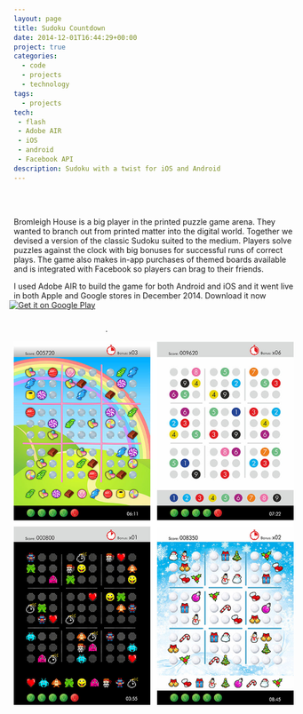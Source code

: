 ```yaml
---
layout: page
title: Sudoku Countdown
date: 2014-12-01T16:44:29+00:00
project: true
categories:
  - code
  - projects
  - technology
tags:
  - projects
tech:
 - flash
 - Adobe AIR
 - iOS
 - android
 - Facebook API
description: Sudoku with a twist for iOS and Android 
---
```

<div class="img_row">
	<img class="col three" src="{{ site.baseurl }}/images/heroes/sudoku.jpg" alt="" title="sudoku"/>
</div>
<br/>

Bromleigh House is a big player in the printed puzzle game arena. They wanted to branch out from printed matter into the digital world. Together we devised a version of the classic Sudoku suited to the medium. Players solve puzzles against the clock with big bonuses for successful runs of correct plays. The game also makes in-app purchases of themed boards available and is integrated with Facebook so players can brag to their friends.

I used Adobe AIR to build the game for both Android and iOS and it went live in both Apple and Google stores in December 2014. Download it now <br/><a href='https://play.google.com/store/apps/details?id=air.com.artpluscode.release.SudokuCountdown&hl=en_GB&utm_source=global_co&utm_medium=prtnr&utm_content=Mar2515&utm_campaign=PartBadge&pcampaignid=MKT-Other-global-all-co-prtnr-py-PartBadge-Mar2515-1'><img alt='Get it on Google Play' style='width: 153px; margin-left: -8px'  src='https://play.google.com/intl/en_us/badges/images/generic/en_badge_web_generic.png'/></a> <br/><a href="https://geo.itunes.apple.com/gb/app/sudoku-countdown/id898742546?mt=8" style="display:inline-block;overflow:hidden;background:url(https://linkmaker.itunes.apple.com/images/badges/en-us/badge_appstore-lrg.svg) no-repeat;width:165px;height:40px;"></a>.


![In-app Purchases](/images/sudoku/screen4.jpg)